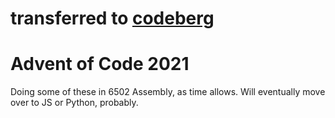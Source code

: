 # transferred to [codeberg](https://codeberg.org/milofultz/adventofcode2021)

# Advent of Code 2021

Doing some of these in 6502 Assembly, as time allows. Will eventually move over to JS or Python, probably.
